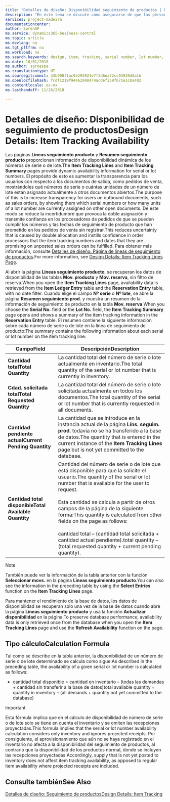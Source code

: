 ```yaml
---
title: "Detalles de diseño: Disponibilidad seguimiento de productos | Documentos de Microsoft"
description: "En este tema se discute cómo asegurarse de que las personas que procesan los pedidos pueden confiar en la disponibilidad de números de serie o números de lote."
services: project-madeira
documentationcenter: 
author: SorenGP
ms.service: dynamics365-business-central
ms.topic: article
ms.devlang: na
ms.tgt_pltfrm: na
ms.workload: na
ms.search.keywords: design, item, tracking, serial number, lot number, outbound documents
ms.date: 10/01/2018
ms.author: sgroespe
ms.translationtype: HT
ms.sourcegitcommit: 33b900f1ac9e295921e7f3d6ea72cc93939d8a1b
ms.openlocfilehash: fcdfc219f94462048474acdef259f671e1c8a402
ms.contentlocale: es-mx
ms.lasthandoff: 11/26/2018

---
```

# <a name="design-details-item-tracking-availability"></a><span data-ttu-id="66828-103">Detalles de diseño: Disponibilidad de seguimiento de productos</span><span class="sxs-lookup"><span data-stu-id="66828-103">Design Details: Item Tracking Availability</span></span>
<span data-ttu-id="66828-104">Las páginas **Líneas seguimiento producto** y **Resumen seguimiento producto** proporcionan información de disponibilidad dinámica de los números de serie o de lote.</span><span class="sxs-lookup"><span data-stu-id="66828-104">The **Item Tracking Lines** and **Item Tracking Summary** pages provide dynamic availability information for serial or lot numbers.</span></span> <span data-ttu-id="66828-105">El propósito de esto es aumentar la transparencia para los usuarios con respecto a los documentos de salida, como pedidos de venta, mostrándoles qué números de serie o cuántas unidades de un número de lote están asignado actualmente a otros documentos abiertos.</span><span class="sxs-lookup"><span data-stu-id="66828-105">The purpose of this is to increase transparency for users on outbound documents, such as sales orders, by showing them which serial numbers or how many units of a lot number are currently assigned on other open documents.</span></span> <span data-ttu-id="66828-106">De este modo se reduce la incertidumbre que provoca la doble asignación y transmite confianza en los procesadores de pedidos de que se pueden cumplir los números y las fechas de seguimiento de producto que han prometido en los pedidos de venta sin registrar.</span><span class="sxs-lookup"><span data-stu-id="66828-106">This reduces uncertainty that is caused by double allocation and instills confidence in order processors that the item tracking numbers and dates that they are promising on unposted sales orders can be fulfilled.</span></span> <span data-ttu-id="66828-107">Para obtener más información, consulte [Detalles de diseño: Página de líneas de seguimiento de productos](design-details-item-tracking-lines-window.md).</span><span class="sxs-lookup"><span data-stu-id="66828-107">For more information, see [Design Details: Item Tracking Lines Page](design-details-item-tracking-lines-window.md).</span></span>  

<span data-ttu-id="66828-108">Al abrir la página **Líneas seguimiento producto**, se recuperan los datos de disponibilidad de las tablas **Mov. producto** y **Mov. reserva**, sin filtro de reserva.</span><span class="sxs-lookup"><span data-stu-id="66828-108">When you open the **Item Tracking Lines** page, availability data is retrieved from the **Item Ledger Entry** table and the **Reservation Entry** table, with no date filter.</span></span> <span data-ttu-id="66828-109">Cuando elige el campo **Nº serie** o **Nº lote**, se abre la página **Resumen seguimiento prod.** y muestra un resumen de la información de seguimiento de producto en la tabla **Mov. reserva**.</span><span class="sxs-lookup"><span data-stu-id="66828-109">When you choose the **Serial No.** field or the **Lot No.** field, the **Item Tracking Summary** page opens and shows a summary of the item tracking information in the **Reservation Entry** table.</span></span> <span data-ttu-id="66828-110">El resumen contiene la siguiente información sobre cada número de serie o de lote en la línea de seguimiento de producto:</span><span class="sxs-lookup"><span data-stu-id="66828-110">The summary contains the following information about each serial or lot number on the item tracking line:</span></span>  

|<span data-ttu-id="66828-111">Campo</span><span class="sxs-lookup"><span data-stu-id="66828-111">Field</span></span>|<span data-ttu-id="66828-112">Descripción</span><span class="sxs-lookup"><span data-stu-id="66828-112">Description</span></span>|  
|---------------------------------|---------------------------------------|  
|<span data-ttu-id="66828-113">**Cantidad total**</span><span class="sxs-lookup"><span data-stu-id="66828-113">**Total Quantity**</span></span>|<span data-ttu-id="66828-114">La cantidad total del número de serie o lote actualmente en inventario.</span><span class="sxs-lookup"><span data-stu-id="66828-114">The total quantity of the serial or lot number that is currently in inventory.</span></span>|  
|<span data-ttu-id="66828-115">**Cdad. solicitada total**</span><span class="sxs-lookup"><span data-stu-id="66828-115">**Total Requested Quantity**</span></span>|<span data-ttu-id="66828-116">La cantidad total del número de serie o lote solicitada actualmente en todos los documentos.</span><span class="sxs-lookup"><span data-stu-id="66828-116">The total quantity of the serial or lot number that is currently requested in all documents.</span></span>|  
|<span data-ttu-id="66828-117">**Cantidad pendiente actual**</span><span class="sxs-lookup"><span data-stu-id="66828-117">**Current Pending Quantity**</span></span>|<span data-ttu-id="66828-118">La cantidad que se introduce en la instancia actual de la página **Líns. seguim. prod.** todavía no se ha transferido a la base de datos.</span><span class="sxs-lookup"><span data-stu-id="66828-118">The quantity that is entered in the current instance of the **Item Tracking Lines** page but is not yet committed to the database.</span></span>|  
|<span data-ttu-id="66828-119">**Cantidad total disponible**</span><span class="sxs-lookup"><span data-stu-id="66828-119">**Total Available Quantity**</span></span>|<span data-ttu-id="66828-120">Cantidad del número de serie o de lote que está disponible para que la solicite el usuario.</span><span class="sxs-lookup"><span data-stu-id="66828-120">The quantity of the serial or lot number that is available for the user to request.</span></span><br /><br /> <span data-ttu-id="66828-121">Esta cantidad se calcula a partir de otros campos de la página de la siguiente forma:</span><span class="sxs-lookup"><span data-stu-id="66828-121">This quantity is calculated from other fields on the page as follows:</span></span><br /><br /> <span data-ttu-id="66828-122">cantidad total – (cantidad total solicitada + cantidad actual pendiente).</span><span class="sxs-lookup"><span data-stu-id="66828-122">total quantity – (total requested quantity + current pending quantity).</span></span>|  

> [!NOTE]  
>  <span data-ttu-id="66828-123">También puede ver la información de la tabla anterior con la función **Seleccionar movs.** en la página **Líneas seguimiento producto**.</span><span class="sxs-lookup"><span data-stu-id="66828-123">You can also see the information in the preceding table by using the **Select Entries** function on the **Item Tracking Lines** page.</span></span>  

<span data-ttu-id="66828-124">Para mantener el rendimiento de la base de datos, los datos de disponibilidad se recuperan solo una vez de la base de datos cuando abre la página **Líneas seguimiento producto** y usa la función **Actualizar disponibilidad** en la página.</span><span class="sxs-lookup"><span data-stu-id="66828-124">To preserve database performance, availability data is only retrieved once from the database when you open the **Item Tracking Lines** page and use the **Refresh Availability** function on the page.</span></span>  

## <a name="calculation-formula"></a><span data-ttu-id="66828-125">Tipo cálculo</span><span class="sxs-lookup"><span data-stu-id="66828-125">Calculation Formula</span></span>  
<span data-ttu-id="66828-126">Tal como se describe en la tabla anterior, la disponibilidad de un número de serie o de lote determinado se calcula como sigue:</span><span class="sxs-lookup"><span data-stu-id="66828-126">As described in the preceding table, the availability of a given serial or lot number is calculated as follows:</span></span>  

* <span data-ttu-id="66828-127">cantidad total disponible = cantidad en inventario – (todas las demandas + cantidad sin transferir a la base de datos)</span><span class="sxs-lookup"><span data-stu-id="66828-127">total available quantity = quantity in inventory – (all demands + quantity not yet committed to the database)</span></span>  

> [!IMPORTANT]  
>  <span data-ttu-id="66828-128">Esta fórmula implica que en el cálculo de disponibilidad de número de serie o de lote solo se tiene en cuenta el inventario y se omiten las recepciones proyectadas.</span><span class="sxs-lookup"><span data-stu-id="66828-128">This formula implies that the serial or lot number availability calculation considers only inventory and ignores projected receipts.</span></span> <span data-ttu-id="66828-129">Por consiguiente, el aprovisionamiento que aún no se haya registrado en el inventario no afecta a la disponibilidad del seguimiento de productos, al contrario que la disponibilidad de los productos normal, donde se incluyen las recepciones proyectadas.</span><span class="sxs-lookup"><span data-stu-id="66828-129">Accordingly, supply that is not yet posted to inventory does not affect item tracking availability, as opposed to regular item availability where projected receipts are included.</span></span>  

## <a name="see-also"></a><span data-ttu-id="66828-130">Consulte también</span><span class="sxs-lookup"><span data-stu-id="66828-130">See Also</span></span>  
[<span data-ttu-id="66828-131">Detalles de diseño: Seguimiento de productos</span><span class="sxs-lookup"><span data-stu-id="66828-131">Design Details: Item Tracking</span></span>](design-details-item-tracking.md)

